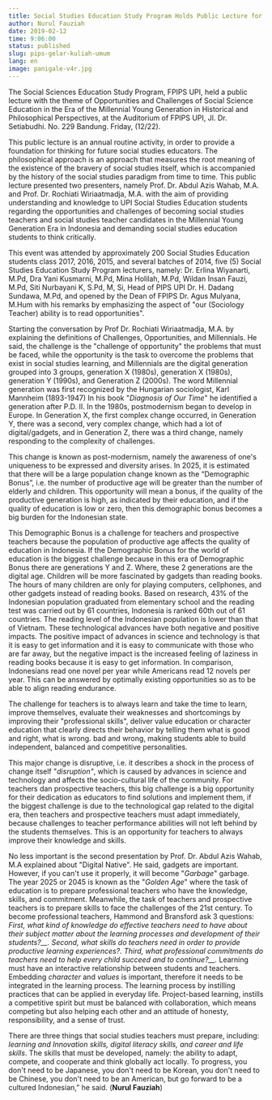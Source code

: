 ```yaml
---
title: Social Studies Education Study Program Holds Public Lecture for Millennial Young Generation
author: Nurul Fauziah
date: 2019-02-12
time: 9:06:00
status: published
slug: pips-gelar-kuliah-umum
lang: en
image: panigale-v4r.jpg
---
```


The Social Sciences Education Study Program, FPIPS UPI, held a public lecture with the theme of Opportunities and Challenges of Social Science Education in the Era of the Millennial Young Generation in Historical and Philosophical Perspectives, at the Auditorium of FPIPS UPI, Jl. Dr. Setiabudhi. No. 229 Bandung. Friday, (12/22).

This public lecture is an annual routine activity, in order to provide a foundation for thinking for future social studies educators. The philosophical approach is an approach that measures the root meaning of the existence of the bravery of social studies itself, which is accompanied by the history of the social studies paradigm from time to time. This public lecture presented two presenters, namely Prof. Dr. Abdul Azis Wahab, M.A. and Prof. Dr. Rochiati Wiriaatmadja, M.A. with the aim of providing understanding and knowledge to UPI Social Studies Education students regarding the opportunities and challenges of becoming social studies teachers and social studies teacher candidates in the Millennial Young Generation Era in Indonesia and demanding social studies education students to think critically.

This event was attended by approximately 200 Social Studies Education students class 2017, 2016, 2015, and several batches of 2014, five (5) Social Studies Education Study Program lecturers, namely: Dr. Erlina Wiyanarti, M.Pd, Dra Yani Kusmarni, M.Pd, Mina Holilah, M.Pd, Wildan Insan Fauzi, M.Pd, Siti Nurbayani K, S.Pd, M, Si, Head of PIPS UPI Dr. H. Dadang Sundawa, M.Pd, and opened by the Dean of FPIPS Dr. Agus Mulyana, M.Hum with his remarks by emphasizing the aspect of "our (Sociology Teacher) ability is to read opportunities".

Starting the conversation by Prof Dr. Rochiati Wiriaatmadja, M.A. by explaining the definitions of Challenges, Opportunities, and Millennials. He said, the challenge is the "challenge of opportunity" the problems that must be faced, while the opportunity is the task to overcome the problems that exist in social studies learning, and Millennials are the digital generation grouped into 3 groups, generation X (1980s), generation X (1980s), generation Y (1990s), and Generation Z (2000s). The word Millennial generation was first recognized by the Hungarian sociologist, Karl Mannheim (1893-1947) In his book "_Diagnosis of Our Time_" he identified a generation after P.D. II. In the 1980s, postmodernism began to develop in Europe. In Generation X, the first complex change occurred, in Generation Y, there was a second, very complex change, which had a lot of digital/gadgets, and in Generation Z, there was a third change, namely responding to the complexity of challenges.

This change is known as post-modernism, namely the awareness of one's uniqueness to be expressed and diversity arises. In 2025, it is estimated that there will be a large population change known as the “Demographic Bonus”, i.e. the number of productive age will be greater than the number of elderly and children. This opportunity will mean a bonus, if the quality of the productive generation is high, as indicated by their education, and if the quality of education is low or zero, then this demographic bonus becomes a big burden for the Indonesian state.

This Demographic Bonus is a challenge for teachers and prospective teachers because the population of productive age affects the quality of education in Indonesia. If the Demographic Bonus for the world of education is the biggest challenge because in this era of Demographic Bonus there are generations Y and Z. Where, these 2 generations are the digital age. Children will be more fascinated by gadgets than reading books. The hours of many children are only for playing computers, cellphones, and other gadgets instead of reading books. Based on research, 43% of the Indonesian population graduated from elementary school and the reading test was carried out by 61 countries, Indonesia is ranked 60th out of 61 countries. The reading level of the Indonesian population is lower than that of Vietnam. These technological advances have both negative and positive impacts. The positive impact of advances in science and technology is that it is easy to get information and it is easy to communicate with those who are far away, but the negative impact is the increased feeling of laziness in reading books because it is easy to get information. In comparison, Indonesians read one novel per year while Americans read 12 novels per year. This can be answered by optimally existing opportunities so as to be able to align reading endurance.

The challenge for teachers is to always learn and take the time to learn, improve themselves, evaluate their weaknesses and shortcomings by improving their "professional skills", deliver value education or character education that clearly directs their behavior by telling them what is good and right, what is wrong. bad and wrong, making students able to build independent, balanced and competitive personalities.

This major change is disruptive, i.e. it describes a shock in the process of change itself "_disruption"_, which is caused by advances in science and technology and affects the socio-cultural life of the community. For teachers dan prospective teachers, this big challenge is a big opportunity for their dedication as educators to find solutions and implement them, if the biggest challenge is due to the technological gap related to the digital era, then teachers and prospective teachers must adapt immediately, because challenges to teacher performance abilities will not left behind by the students themselves. This is an opportunity for teachers to always improve their knowledge and skills.

No less important is the second presentation by Prof. Dr. Abdul Azis Wahab, M.A explained about "Digital Native". He said, gadgets are important. However, if you can't use it properly, it will become "_Garbage_" garbage. The year 2025 or 2045 is known as the "_Golden Age_" where the task of education is to prepare professional teachers who have the knowledge, skills, and commitment. Meanwhile, the task of teachers and prospective teachers is to prepare skills to face the challenges of the 21st century. To become professional teachers, Hammond and Bransford ask 3 questions: _First,_ _what kind of knowledge do effective teachers need to have about their subject matter about the learning processes and development of their students?__. Second,_ _what skills do teachers need in order to provide productive learning experiences?._ _Third,_ _what professional commitments do teachers need to help every child succeed and to continue?__._ Learning must have an interactive relationship between students and teachers. Embedding _character_ and _values_ is important, therefore it needs to be integrated in the learning process. The learning process by instilling practices that can be applied in everyday life. Project-based learning, instills a competitive spirit but must be balanced with collaboration, which means competing but also helping each other and an attitude of honesty, responsibility, and a sense of trust.

There are three things that social studies teachers must prepare, including: _learning and Innovation skills, digital literacy skills, and career and life skills_. The skills that must be developed, namely: the ability to adapt, compete, and cooperate and think globally act locally. To progress, you don't need to be Japanese, you don't need to be Korean, you don't need to be Chinese, you don't need to be an American, but go forward to be a cultured Indonesian,” he said. (**Nurul Fauziah**)